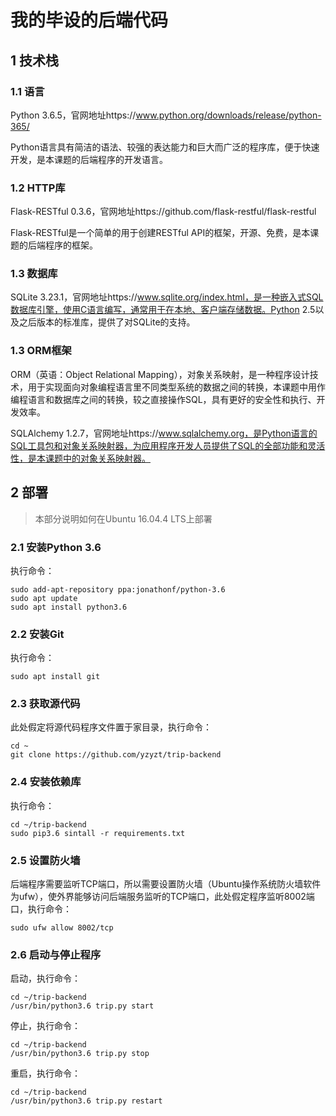 # 我的毕设的后端代码

## 1 技术栈
### 1.1 语言
Python 3.6.5，官网地址https://www.python.org/downloads/release/python-365/

Python语言具有简洁的语法、较强的表达能力和巨大而广泛的程序库，便于快速开发，是本课题的后端程序的开发语言。

### 1.2 HTTP库
Flask-RESTful 0.3.6，官网地址https://github.com/flask-restful/flask-restful

Flask-RESTful是一个简单的用于创建RESTful API的框架，开源、免费，是本课题的后端程序的框架。

### 1.3 数据库
SQLite 3.23.1，官网地址https://www.sqlite.org/index.html，是一种嵌入式SQL数据库引擎，使用C语言编写，通常用于在本地、客户端存储数据。Python 2.5以及之后版本的标准库，提供了对SQLite的支持。

### 1.3 ORM框架
ORM（英语：Object Relational Mapping），对象关系映射，是一种程序设计技术，用于实现面向对象编程语言里不同类型系统的数据之间的转换，本课题中用作编程语言和数据库之间的转换，较之直接操作SQL，具有更好的安全性和执行、开发效率。

SQLAlchemy 1.2.7，官网地址https://www.sqlalchemy.org，是Python语言的SQL工具包和对象关系映射器，为应用程序开发人员提供了SQL的全部功能和灵活性，是本课题中的对象关系映射器。

## 2 部署
> 本部分说明如何在Ubuntu 16.04.4 LTS上部署

### 2.1 安装Python 3.6
执行命令：
```
sudo add-apt-repository ppa:jonathonf/python-3.6
sudo apt update
sudo apt install python3.6
```

### 2.2 安装Git
执行命令：
```
sudo apt install git
```
### 2.3 获取源代码
此处假定将源代码程序文件置于家目录，执行命令：
```
cd ~
git clone https://github.com/yzyzt/trip-backend
```

### 2.4 安装依赖库
执行命令：
```
cd ~/trip-backend
sudo pip3.6 sintall -r requirements.txt
```
### 2.5 设置防火墙
后端程序需要监听TCP端口，所以需要设置防火墙（Ubuntu操作系统防火墙软件为ufw），使外界能够访问后端服务监听的TCP端口，此处假定程序监听8002端口，执行命令：
```
sudo ufw allow 8002/tcp
```
### 2.6 启动与停止程序
启动，执行命令：
```
cd ~/trip-backend
/usr/bin/python3.6 trip.py start
```
停止，执行命令：
```
cd ~/trip-backend
/usr/bin/python3.6 trip.py stop
```
重启，执行命令：
```
cd ~/trip-backend
/usr/bin/python3.6 trip.py restart
```


